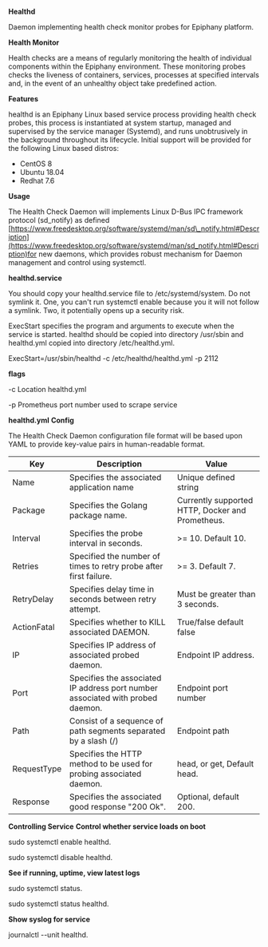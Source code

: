 **Healthd**

Daemon implementing health check monitor probes for Epiphany platform.

**Health Monitor**

Health checks are a means of regularly monitoring the health of individual components within the Epiphany environment. These monitoring probes checks the liveness of containers, services, processes at specified intervals and, in the event of an unhealthy object take predefined action.

**Features**

healthd is an Epiphany Linux based service process providing health check probes, this process is instantiated at system startup, managed and supervised by the service manager (Systemd), and runs unobtrusively in the background throughout its lifecycle. Initial support will be provided for the following Linux based distros:

- CentOS 8
- Ubuntu 18.04
- Redhat 7.6

**Usage**

The Health Check Daemon will implements Linux D-Bus IPC framework protocol (sd\_notify) as defined [https://www.freedesktop.org/software/systemd/man/sd\_notify.html#Description](https://www.freedesktop.org/software/systemd/man/sd_notify.html#Description)for new daemons, which provides robust mechanism for Daemon management and control using systemctl.

**healthd.service** 

You should copy your healthd.service file to /etc/systemd/system. Do not symlink it. One, you can't run systemctl enable because you it will not follow a symlink. Two, it potentially opens up a security risk. 

ExecStart specifies the program and arguments to execute when the service is started. healthd should be copied into directory /usr/sbin and healthd.yml copied into directory /etc/healthd.yml.

ExecStart=/usr/sbin/healthd -c /etc/healthd/healthd.yml -p 2112

**flags**

-c Location healthd.yml

-p Prometheus port number used to scrape service

**healthd.yml**  **Config**

The Health Check Daemon configuration file format will be based upon YAML to provide key-value pairs in human-readable format.

| **Key** | **Description** | **Value** |
| --- | --- | --- |
| Name | Specifies the associated application name | Unique defined string |
| Package | Specifies the Golang package name. | Currently supported HTTP, Docker and Prometheus. |
| Interval | Specifies the probe interval in seconds. | >= 10. Default 10. |
| Retries | Specified the number of times to retry probe after first failure. | >= 3. Default 7. |
| RetryDelay | Specifies delay time in seconds between retry attempt. | Must be greater than 3 seconds. |
| ActionFatal | Specifies whether to KILL associated DAEMON. | True/false default false |
| IP | Specifies IP address of associated probed daemon. | Endpoint IP address. |
| Port | Specifies the associated IP address port number associated with probed daemon. | Endpoint port number |
| Path | Consist of a sequence of path segments separated by a slash (/) | Endpoint path |
| RequestType | Specifies the HTTP method to be used for probing associated daemon. | head, or get, Default head. |
| Response | Specifies the associated good response &quot;200 Ok&quot;. | Optional, default 200. |

**Controlling Service** 
 **Control whether service loads on boot**

sudo systemctl enable healthd.

sudo systemctl disable healthd.

**See if running, uptime, view latest logs**

sudo systemctl status.

sudo systemctl status healthd.
 
 **Show syslog for service**

journalctl --unit healthd.
